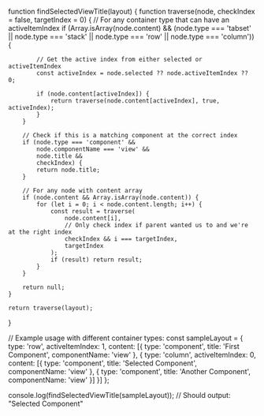 function findSelectedViewTitle(layout) {
    function traverse(node, checkIndex = false, targetIndex = 0) {
        // For any container type that can have an activeItemIndex
        if (Array.isArray(node.content) && 
            (node.type === 'tabset' || 
             node.type === 'stack' || 
             node.type === 'row' || 
             node.type === 'column')) {
            
            // Get the active index from either selected or activeItemIndex
            const activeIndex = node.selected ?? node.activeItemIndex ?? 0;
            
            if (node.content[activeIndex]) {
                return traverse(node.content[activeIndex], true, activeIndex);
            }
        }

        // Check if this is a matching component at the correct index
        if (node.type === 'component' && 
            node.componentName === 'view' && 
            node.title && 
            checkIndex) {
            return node.title;
        }

        // For any node with content array
        if (node.content && Array.isArray(node.content)) {
            for (let i = 0; i < node.content.length; i++) {
                const result = traverse(
                    node.content[i], 
                    // Only check index if parent wanted us to and we're at the right index
                    checkIndex && i === targetIndex,
                    targetIndex
                );
                if (result) return result;
            }
        }

        return null;
    }

    return traverse(layout);
}

// Example usage with different container types:
const sampleLayout = {
    type: 'row',
    activeItemIndex: 1,
    content: [{
        type: 'component',
        title: 'First Component',
        componentName: 'view'
    }, {
        type: 'column',
        activeItemIndex: 0,
        content: [{
            type: 'component',
            title: 'Selected Component',
            componentName: 'view'
        }, {
            type: 'component',
            title: 'Another Component',
            componentName: 'view'
        }]
    }]
};

console.log(findSelectedViewTitle(sampleLayout)); // Should output: "Selected Component"
